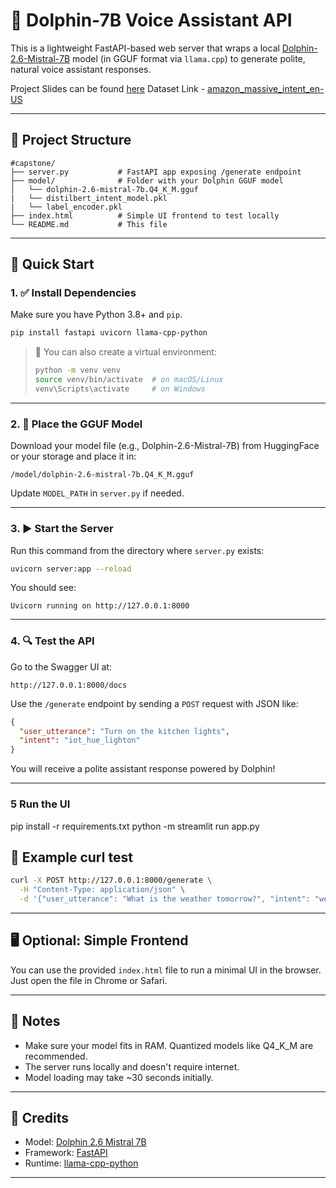# 🐬 Dolphin-7B Voice Assistant API

This is a lightweight FastAPI-based web server that wraps a local [Dolphin-2.6-Mistral-7B](https://huggingface.co/cognitivecomputations/dolphin-2.6-mistral-7b) model (in GGUF format via `llama.cpp`) to generate polite, natural voice assistant responses.

Project Slides can be found [here](https://docs.google.com/presentation/d/1QeVgKEGAPWVC-9o9BYS21UK_cQacA2dE/edit?usp=sharing&ouid=111032358271258195671&rtpof=true&sd=true)
Dataset Link - [amazon_massive_intent_en-US](https://huggingface.co/datasets/SetFit/amazon_massive_intent_en-US)

---

## 📁 Project Structure

```
#capstone/
├── server.py           # FastAPI app exposing /generate endpoint
├── model/              # Folder with your Dolphin GGUF model
│   └── dolphin-2.6-mistral-7b.Q4_K_M.gguf
|   └── distilbert_intent_model.pkl
|   └── label_encoder.pkl
├── index.html          # Simple UI frontend to test locally
└── README.md           # This file
```

---

## 🚀 Quick Start

### 1. ✅ Install Dependencies

Make sure you have Python 3.8+ and `pip`.

```bash
pip install fastapi uvicorn llama-cpp-python
```

> 🧠 You can also create a virtual environment:
> ```bash
> python -m venv venv
> source venv/bin/activate  # on macOS/Linux
> venv\Scripts\activate     # on Windows
> ```

---

### 2. 📍 Place the GGUF Model

Download your model file (e.g., Dolphin-2.6-Mistral-7B) from HuggingFace or your storage and place it in:

```
/model/dolphin-2.6-mistral-7b.Q4_K_M.gguf
```

Update `MODEL_PATH` in `server.py` if needed.

---

### 3. ▶️ Start the Server

Run this command from the directory where `server.py` exists:

```bash
uvicorn server:app --reload
```

You should see:

```
Uvicorn running on http://127.0.0.1:8000
```

---

### 4. 🔍 Test the API

Go to the Swagger UI at:

```
http://127.0.0.1:8000/docs
```

Use the `/generate` endpoint by sending a `POST` request with JSON like:

```json
{
  "user_utterance": "Turn on the kitchen lights",
  "intent": "iot_hue_lighton"
}
```

You will receive a polite assistant response powered by Dolphin!

---

### 5 Run the UI

pip install -r requirements.txt
python -m streamlit run app.py

## 🧪 Example curl test

```bash
curl -X POST http://127.0.0.1:8000/generate \
  -H "Content-Type: application/json" \
  -d '{"user_utterance": "What is the weather tomorrow?", "intent": "weather_query"}'
```

---

## 🖥 Optional: Simple Frontend

You can use the provided `index.html` file to run a minimal UI in the browser. Just open the file in Chrome or Safari.

---

## 📌 Notes

- Make sure your model fits in RAM. Quantized models like Q4_K_M are recommended.
- The server runs locally and doesn't require internet.
- Model loading may take ~30 seconds initially.

---

## 🧠 Credits

- Model: [Dolphin 2.6 Mistral 7B](https://huggingface.co/cognitivecomputations/dolphin-2.6-mistral-7b)
- Framework: [FastAPI](https://fastapi.tiangolo.com/)
- Runtime: [llama-cpp-python](https://github.com/abetlen/llama-cpp-python)

---
